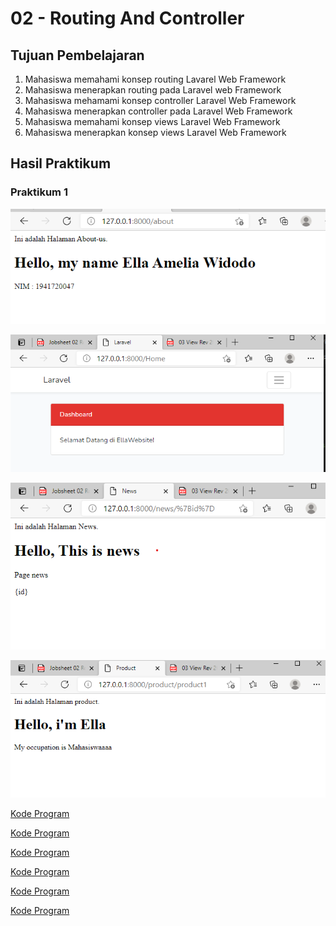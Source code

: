 # 02 - Routing And Controller

## Tujuan Pembelajaran

1. Mahasiswa memahami konsep routing Lavarel Web Framework
2. Mahasiswa menerapkan routing pada Laravel web Framework
3. Mahasiswa mehamami konsep controller Laravel Web Framework
4. Mahasiswa menerapkan controller pada Laravel Web Framework
5. Mahasiswa memahami konsep views Laravel Web Framework
6. Mahasiswa menerapkan konsep views Laravel Web Framework

## Hasil Praktikum

### Praktikum 1
![contoh gambar](img/about.png)

![contoh gambar](img/home.png)

![contoh gambar](img/news.png)

![contoh gambar](img/product.png)

[Kode Program](../../cms/resources/views/home.blades.php)

[Kode Program](../../cms/resources/views/about.blades.php)

[Kode Program](../../cms/resources/views/program.blades.php)

[Kode Program](../../cms/resources/views/product.blades.php)

[Kode Program](../../cms/resources/views/news.blades.php)

[Kode Program](../../cms/resources/views/contact.blades.php)


